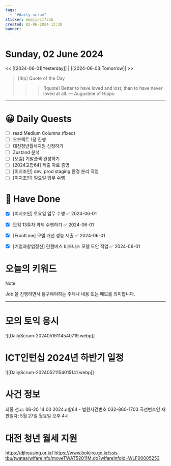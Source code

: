 ```yaml
---
tags:
  - "#daily-scrum"
sticker: emoji//1f33b
created: 02-06-2024 13:38
banner:
---
```

# Sunday, 02 June 2024
<< [[2024-06-01|Yesterday]] | [[2024-06-03|Tomorrow]] >>

> [!tip] Quote of the Day  
> > > [!quote] Better to have loved and lost, than to have never loved at all.
> — Augustine of Hippo

---

#  😀 Daily Quests
- [ ] read Medium Columns (fixed)
- [ ] 오브젝트 1장 진행
- [ ] 대전청년월세지원 신청하기
- [ ] Zustand 분석
- [ ] [모컴] 기말플젝 완성하기
- [ ] [2024고합64] 제출 자료 증명 
- [ ] [이지조인] dev, prod staging 환경 분리 작업
- [ ] [이지조인] 일요일 업무 수행

# 🙂 Have Done
- [x] [이지조인] 토요일 업무 수행 ✅ 2024-06-01
- [x] 모컴 13주차 과제 수행하기 ✅ 2024-06-01
- [x] [FrontLine] 모델 개선 성능 제출 ✅ 2024-06-01
- [x] [기업과창업정신] 린캔버스 비즈니스 모델 도안 작업 ✅ 2024-06-01


# 오늘의 키워드

> [!NOTE]
> Job 을 진행하면서 탐구해야하는 주제나 내용 또는 메모를 의미합니다.


---

# 모의 토익 응시
![[DailyScrum-20240516114540719.webp]]

# ICT인턴십 2024년 하반기 일정
![[DailyScrum-20240521154015141.webp]]

# 사건 정보
최종 선고: 06-20 14:00
2024고합64 - 법원사건번호
032-860-1703
국선변호인
재판일자: 5월 27일 월요일 오후 4시

# 대전 청년 월세 지원
https://djhousing.or.kr/
https://www.bokjiro.go.kr/ssis-tbu/twataa/wlfareInfo/moveTWAT52011M.do?wlfareInfoId=WLF00005253